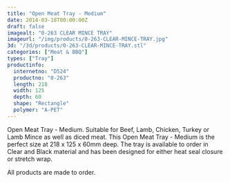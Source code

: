 ```yaml
---
title: "Open Meat Tray - Medium"
date: 2014-03-18T00:00:00Z
draft: false
imagealt: "0-263 CLEAR MINCE TRAY"
imageurl: "/img/products/0-263-CLEAR-MINCE-TRAY.jpg"
3d: "/3d/products/0-263-CLEAR-MINCE-TRAY.stl"
categories: ["Meat & BBQ"]
types: ["Tray"]
productinfo:
  internetno: "D524"
  productno: "0-263"
  length: 218
  width: 125
  depth: 60
  shape: "Rectangle"
  polymer: "A-PET"
---
```

Open Meat Tray - Medium. Suitable for Beef, Lamb, Chicken, Turkey or Lamb Mince as well as diced meat. This Open Meat Tray - Medium is the perfect size at 218 x 125 x 60mm deep. The tray is available to order in Clear and Black material and has been designed for either heat seal closure or stretch wrap.

All products are made to order.